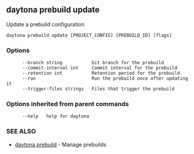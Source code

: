 ## daytona prebuild update

Update a prebuild configuration

```
daytona prebuild update [PROJECT_CONFIG] [PREBUILD_ID] [flags]
```

### Options

```
      --branch string           Git branch for the prebuild
      --commit-interval int     Commit interval for the prebuild
      --retention int           Retention period for the prebuild
      --run                     Run the prebuild once after updating it
      --trigger-files strings   Files that trigger the prebuild
```

### Options inherited from parent commands

```
      --help   help for daytona
```

### SEE ALSO

* [daytona prebuild](daytona_prebuild.md)	 - Manage prebuilds

